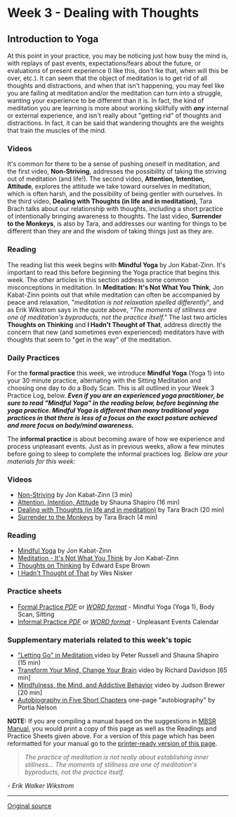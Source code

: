 Week 3 - Dealing with Thoughts
==============================

Introduction to Yoga
--------------------

At this point in your practice, you may be noticing just how busy the mind is,
with replays of past events, expectations/fears about the future, or
evaluations of present experience (I like this, don't lke that, when will this
be over, etc.). It can seem that the object of meditation is to get rid of all
thoughts and distractions, and when that isn't happening, you may feel like you
are failing at meditation and/or the meditation can turn into a struggle,
wanting your experience to be different than it is. In fact, the kind of
meditation you are learning is more about working skillfully with _**any**_
internal or external experience, and isn't really about "getting rid" of
thoughts and distractions. In fact, it can be said that wandering thoughts are
the weights that train the muscles of the mind.

### Videos  
It's common for there to be a sense of pushing oneself in meditation, and the
first video, **Non-Striving**, addresses the possibility of taking the striving
out of meditation (and life!). The second video, **Attention, Intention,
Attitude**, explores the attitude we take toward ourselves in meditation, which
is often harsh, and the possibility of being gentler with ourselves. In the
third video, **Dealing with Thoughts (in life and in meditation)**, Tara Brach
talks about our relationship with thoughts, including a short practice of
intentionally bringing awareness to thoughts. The last video, **Surrender to
the Monkeys**, is also by Tara, and addresses our wanting for things to be
different than they are and the wisdom of taking things just as they are.

### Reading  
The reading list this week begins with **Mindful Yoga** by Jon Kabat-Zinn. It's
important to read this before beginning the Yoga practice that begins this
week. The other articles in this section address some common misconceptions in
meditation. In **Meditation: It's Not What You Think**, Jon Kabat-Zinn points
out that while meditation can often be accompanied by peace and relaxation,
"_meditation is not relaxation spelled differently_", and as Erik Wikstrom says
in the quote above, _"The moments of stillness are one of meditation's
byproducts, not the practice itself."_ The last two articles **Thoughts on
Thinking** and **I Hadn't Thought of That**, address directly the concern that
new (and sometimes even experienced) meditators have with thoughts that seem to
"get in the way" of the meditation.

### Daily Practices  
For the **formal practice** this week, we introduce **Mindful Yoga** (Yoga 1)
into your 30 minute practice, alternating with the Sitting Meditation and
choosing one day to do a Body Scan. This is all outlined in your Week 3
Practice Log, below. _**Even if you are an experienced yoga practitioner, be
sure to read "Mindful Yoga" in the reading below, before beginning the yoga
practice. Mindful Yoga is different than many traditional yoga practices in
that there is less of a focus on the exact posture achieved and more focus on
body/mind awareness.**_

The **informal practice** is about becoming aware of how we experience and
process unpleasant events. Just as in previous weeks, allow a few minutes
before going to sleep to complete the informal practices log. _Below are your
materials for this week:_

### Videos
* [Non-Striving][38] by Jon Kabat-Zinn (3 min)  
* [Attention, Intention, Attitude][39] by Shauna Shapiro (16 min)  
* [Dealing with Thoughts (in life and in meditation)][40] by Tara Brach (20 min)  
* [Surrender to the Monkeys][41] by Tara Brach (4 min)  

### Reading
* [Mindful Yoga][42] by Jon Kabat-Zinn  
* [Meditation - It's Not What You Think][43] by Jon Kabat-Zinn  
* [Thoughts on Thinking][44] by Edward Espe Brown  
* [I Hadn't Thought of That][45] by Wes Nisker  

### Practice sheets  
* [Formal Practice _PDF_][46] or [_WORD format_][47] \- Mindful Yoga (Yoga 1), Body Scan, Sitting  
* [Informal Practice _PDF_][48] or [_WORD format_][49] \- Unpleasant Events Calendar  

### Supplementary materials related to this week's topic  
* ["Letting Go" in Meditation ][50]video by Peter Russell and Shauna Shapiro (15 min)  
* [Transform Your Mind, Change Your Brain][51] video by Richard Davidson [65 min]  
* [Mindfulness, the Mind, and Addictive Behavior][52] video by Judson Brewer [20 min]  
* [Autobiography in Five Short Chapters][53] one-page "autobiography" by Portia Nelson  

**NOTE:** If you are compiling a manual based on the suggestions in [MBSR
Manual][16], you would print a copy of this page as well as the Readings and
Practice Sheets given above. For a version of this page which has been
reformatted for your manual go to the [printer-ready version of this page][54].

> _The practice of meditation is not really about establishing inner stillness... 
The moments of stillness are one of meditation's byproducts, not the practice itself._

\- _Erik Walker Wikstrom_

[16]: selfguidedMBSR_manual.md
[38]: https://www.youtube.com/watch?v=Ye3xwfECuYc&amp;index=1&amp;list=PLbiVpU59JkVZzL8TqgU6Uz_HxhnMqpzZv
[39]: https://www.youtube.com/watch?v=UABlpt0R51Y&amp;list=PLbiVpU59JkVZzL8TqgU6Uz_HxhnMqpzZv&amp;index=2
[40]: https://www.youtube.com/watch?v=9kNXhJf6jOM&amp;index=3&amp;list=PLbiVpU59JkVZzL8TqgU6Uz_HxhnMqpzZv
[41]: https://www.youtube.com/watch?v=H8yoWnEmTO8&amp;index=4&amp;list=PLbiVpU59JkVZzL8TqgU6Uz_HxhnMqpzZv
[42]: docs/week3/yoga.pdf
[43]: docs/week3/JKZ_thinking.pdf
[44]: docs/week3/brown-thoughts.pdf
[45]: docs/week3/nisker-thoughts.pdf
[46]: practice/week3-formal.pdf
[47]: practice/week3-formal.docx
[48]: practice/week3-informal.pdf
[49]: practice/week3-informal.docx
[50]: https://www.youtube.com/watch?v=H812bBkoHNk
[51]: http://www.youtube.com/watch?v=7tRdDqXgsJ0
[52]: https://www.youtube.com/watch?v=7a9sWI0vJzc
[53]: docs/week3/autobio_5chapters.pdf
[54]: http://palousemindfulness.com/docs/manualMBSRweek3.pdf
  
-----

[Original source](http://palousemindfulness.com/selfguidedMBSR_week3.html "Permalink to MBSR week 3")

